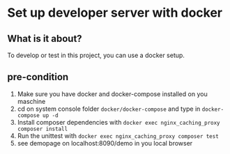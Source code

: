 # Set up developer server with docker #

## What is it about? ##
To develop or test in this project, you can use a docker setup.

## pre-condition ##

1. Make sure you have docker and docker-compose installed on you maschine
2. cd on system console folder `docker/docker-compose` and type in `docker-compose up -d`
3. Install composer dependencies with `docker exec nginx_caching_proxy composer install`
4. Run the unittest with `docker exec nginx_caching_proxy composer test`
5. see demopage on localhost:8090/demo in you local browser
